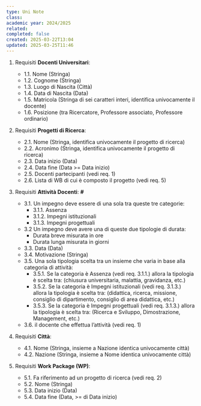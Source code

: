 ```yaml
---
type: Uni Note
class: 
academic year: 2024/2025
related: 
completed: false
created: 2025-03-22T13:04
updated: 2025-03-25T11:46
---
```

1. Requisiti **Docenti Universitari**:
	- 1.1.  Nome (Stringa)
	- 1.2. Cognome (Stringa)
	- 1.3. Luogo di Nascita (Città)
	- 1.4. Data di Nascita (Data)
	- 1.5. Matricola (Stringa di sei caratteri interi, identifica univocamente il docente) 
	- 1.6. Posizione (tra Ricercatore, Professore associato, Professore ordinario)

2. Requisiti **Progetti di Ricerca**:
	- 2.1. Nome (Stringa, identifica univocamente il progetto di ricerca)
	- 2.2. Acronimo (Stringa, identifica univocamente il progetto di ricerca)
	- 2.3. Data inizio (Data)
	- 2.4. Data fine (Data >= Data inizio)
	- 2.5. Docenti partecipanti (vedi req. 1) 
	- 2.6. Lista di WB di cui è composto il progetto (vedi req. 5)

3. Requisiti **Attività Docenti**: **#**
	- 3.1. Un impegno deve essere di una sola tra queste tre categorie:
		- 3.1.1. Assenza
		- 3.1.2. Impegni istituzionali
		- 3.1.3. Impegni progettuali
	- 3.2 Un impegno deve avere una di queste due tipologie di durata:
		- Durata breve misurata in ore
		- Durata lunga misurata in giorni
	- 3.3. Data (Data)
	- 3.4. Motivazione (Stringa)
	- 3.5. Una sola tipologia scelta tra un insieme che varia in base alla categoria di attività:
		 - 3.5.1. Se la categoria è Assenza (vedi req. 3.1.1.) allora la tipologia è scelta tra: (chiusura universitaria, malattia, gravidanza, etc.)
		 - 3.5.2. Se la categoria è Impegni istituzionali (vedi req. 3.1.3.) allora la tipologia è scelta tra: (didattica, ricerca, missione, consiglio di dipartimento, consiglio di area didattica, etc.)
		 - 3.5.3. Se la categoria è Impegni progettuali (vedi req. 3.1.3.) allora la tipologia è scelta tra: (Ricerca e Sviluppo, Dimostrazione, Management, etc.)
	- 3.6. il docente che effettua l’attività (vedi req. 1)

4. Requisiti **Città**:
	- 4.1. Nome (Stringa, insieme a Nazione identica univocamente città)
	- 4.2. Nazione (Stringa, insieme a Nome identica univocamente città)

5. Requisiti **Work Package (WP)**:
	- 5.1. Fa riferimento ad un progetto di ricerca (vedi req. 2)
	- 5.2. Nome (Stringa)
	- 5.3. Data inizio (Data)
	- 5.4. Data fine (Data, >= di Data inizio)
